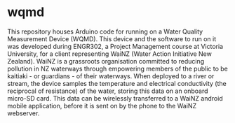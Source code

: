# wqmd
This repository houses Arduino code for running on a Water Quality Measurement Device (WQMD). This device and the software to run on it was developed during ENGR302, a Project Management course at Victoria University, for a client representing WaiNZ (Water Action Initiative New Zealand). WaiNZ is a grassroots organisation committed to reducing pollution in NZ waterways through empowering members of the public to be kaitiaki - or guardians - of their waterways.
When deployed to a river or stream, the device samples the temperature and electrical conductivity (the reciprocal of resistance) of the water, storing this data on an onboard micro-SD card.
This data can be wirelessly transferred to a WaiNZ android mobile application, before it is sent on by the phone to the WaiNZ webserver.
